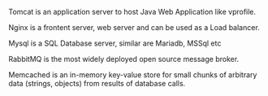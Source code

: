 Tomcat is an application server to host Java Web Application like vprofile.

Nginx is a frontent server, web server and can be used as a Load balancer.

Mysql is a SQL Database server, similar are Mariadb, MSSql etc

RabbitMQ is the most widely deployed open source message broker.

Memcached is an in-memory key-value store for small chunks of arbitrary data (strings, objects) from results of database calls.